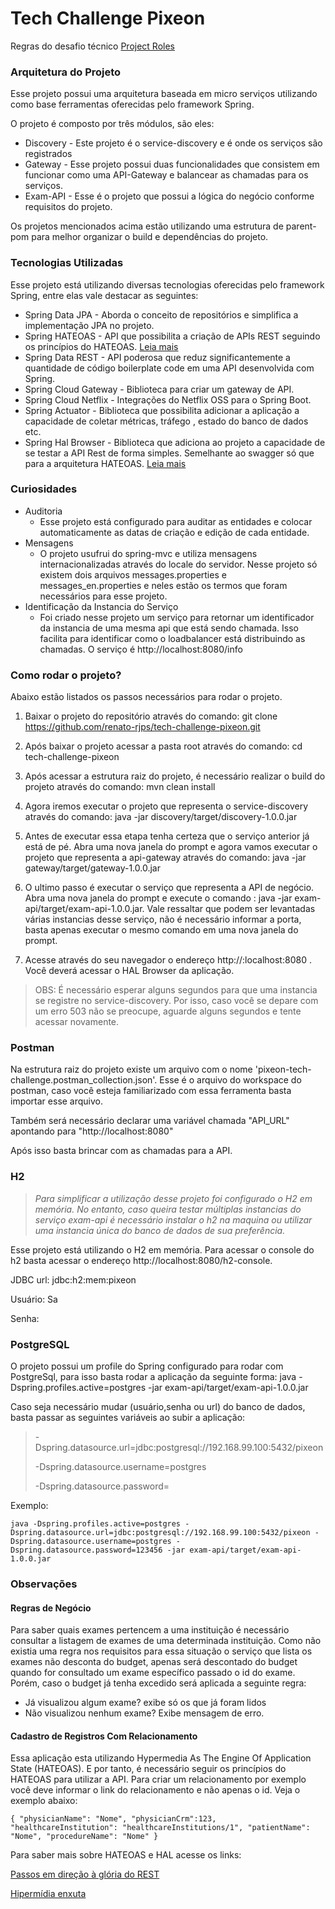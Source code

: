# Tech Challenge Pixeon
Regras do desafio técnico [Project Roles](https://github.com/Pixeon/tech-challenge)

### Arquitetura do Projeto

Esse projeto possui uma arquitetura baseada em micro serviços utilizando como base ferramentas oferecidas pelo framework Spring.

O projeto é composto por três módulos, são eles:

* Discovery - Este projeto é o service-discovery e é onde os serviços são registrados
* Gateway - Esse projeto possui duas funcionalidades que consistem em funcionar como uma API-Gateway e balancear as chamadas para os serviços. 
* Exam-API -  Esse é o projeto que possui a lógica do negócio conforme requisitos do projeto. 

Os projetos mencionados acima estão utilizando uma estrutura de parent-pom para melhor organizar o build e dependências do projeto.



### Tecnologias Utilizadas

Esse projeto está utilizando diversas tecnologias oferecidas pelo framework Spring, entre elas vale destacar as seguintes: 

* Spring Data JPA - Aborda o conceito de repositórios e simplifica a implementação JPA no projeto.
* Spring HATEOAS - API que possibilita a criação de APIs REST seguindo os princípios do HATEOAS. [Leia mais](https://martinfowler.com/articles/richardsonMaturityModel.html)
* Spring Data REST - API poderosa que reduz significantemente a quantidade de código boilerplate code em uma API desenvolvida com Spring.
*  Spring Cloud Gateway - Biblioteca para criar um gateway de API.
* Spring Cloud Netflix - Integrações do Netflix OSS para o Spring Boot. 
* Spring Actuator - Biblioteca que possibilita adicionar a aplicação a capacidade de coletar métricas, tráfego , estado do banco de dados etc.
* Spring Hal Browser - Biblioteca que adiciona ao projeto a capacidade de se testar a API Rest de forma simples. Semelhante ao swagger só que para a arquitetura HATEOAS. [Leia mais](http://stateless.co/hal_specification.html) 

### Curiosidades

- Auditoria 
  - Esse projeto está configurado para auditar as entidades e colocar automaticamente as datas de criação e edição de cada entidade.
- Mensagens
  - O projeto usufrui do spring-mvc e utiliza mensagens internacionalizadas através do locale do servidor. Nesse projeto só existem dois arquivos messages.properties e messages_en.properties e neles estão os termos que foram necessários para esse projeto.
- Identificação da Instancia do Serviço
  - Foi criado nesse projeto um serviço para retornar um identificador da instancia de uma mesma api que está sendo chamada. Isso facilita para identificar como o loadbalancer está distribuindo as chamadas. O serviço é http://localhost:8080/info

### Como rodar o projeto?

Abaixo estão listados os passos necessários para rodar o projeto.

1. Baixar o projeto do repositório através do comando: git clone https://github.com/renato-rjps/tech-challenge-pixeon.git

2. Após baixar o projeto acessar a pasta root através do comando: cd tech-challenge-pixeon

3. Após acessar a estrutura raiz do projeto, é necessário realizar o build do projeto através do comando:  mvn clean install

4. Agora iremos executar o projeto que representa o service-discovery através do comando: java -jar discovery/target/discovery-1.0.0.jar

5. Antes de executar essa etapa tenha certeza que o serviço anterior já  está de pé. Abra uma nova janela do prompt e agora vamos executar o projeto que representa a api-gateway através do comando: java -jar gateway/target/gateway-1.0.0.jar

6. O ultimo passo é executar o serviço que representa a API de negócio. Abra uma nova janela do prompt e execute o comando : java -jar exam-api/target/exam-api-1.0.0.jar. Vale ressaltar que podem ser levantadas várias instancias desse serviço, não é necessário informar a porta, basta apenas executar o mesmo comando em uma nova janela do prompt. 

7. Acesse através do seu navegador o endereço http://:localhost:8080 . Você deverá acessar o HAL Browser  da aplicação.

> OBS: É necessário esperar alguns segundos para que uma instancia se registre no service-discovery.
> Por isso, caso você se depare com um erro 503 não se preocupe, aguarde alguns segundos e tente acessar novamente. 

### Postman 

Na estrutura raiz do projeto existe um arquivo com o nome 'pixeon-tech-challenge.postman_collection.json'. Esse é o arquivo do workspace do postman, caso você esteja familiarizado com essa ferramenta basta importar esse arquivo. 

Também será necessário declarar uma variável chamada "API_URL" apontando para "http://localhost:8080" 

Após isso basta brincar com as chamadas para a API.

### H2

> *Para simplificar a utilização desse projeto foi configurado o H2 em memória. No entanto, caso queira testar múltiplas instancias do serviço exam-api é necessário instalar o h2 na maquina ou utilizar uma instancia única do banco de dados de sua preferência.* 

Esse projeto está utilizando o H2 em memória. Para acessar  o console do h2 basta acessar o endereço http://localhost:8080/h2-console. 

JDBC url: jdbc:h2:mem:pixeon

Usuário: Sa 

Senha:  

### PostgreSQL

O projeto possui um profile do Spring configurado para rodar com PostgreSql, para isso basta rodar a aplicação da seguinte forma: java -Dspring.profiles.active=postgres -jar exam-api/target/exam-api-1.0.0.jar

Caso seja necessário mudar (usuário,senha ou url) do banco de dados, basta passar as seguintes variáveis ao subir a aplicação:

> -Dspring.datasource.url=jdbc:postgresql://192.168.99.100:5432/pixeon
>
> -Dspring.datasource.username=postgres
>
> -Dspring.datasource.password=



Exemplo:

`java -Dspring.profiles.active=postgres -Dspring.datasource.url=jdbc:postgresql://192.168.99.100:5432/pixeon
-Dspring.datasource.username=postgres
-Dspring.datasource.password=123456 -jar exam-api/target/exam-api-1.0.0.jar`

### Observações 

#### Regras de Negócio

Para saber quais exames pertencem a uma instituição é necessário consultar a listagem de exames de uma determinada instituição. Como não existia uma regra nos requisitos para essa situação o serviço que lista os exames não desconta do budget, apenas será descontado do budget quando for consultado um exame específico passado o id do exame. Porém, caso o budget já tenha excedido será aplicada a seguinte regra: 

- Já visualizou algum exame? exibe só os que já foram lidos 
- Não visualizou nenhum exame? Exibe mensagem de erro.

#### Cadastro de Registros Com Relacionamento

Essa aplicação esta utilizando Hypermedia As The Engine Of Application State (HATEOAS). E por tanto, é necessário seguir os princípios do HATEOAS para utilizar a API. Para criar um relacionamento por exemplo você deve informar o link do relacionamento e não apenas o id. Veja o exemplo abaixo: 

`{
	"physicianName": "Nome",
    "physicianCrm":123,
    "healthcareInstitution": "healthcareInstitutions/1",
    "patientName": "Nome",
    "procedureName": "Nome"
}`

Para saber mais sobre HATEOAS e HAL acesse os links: 

[Passos em direção à glória do REST](https://martinfowler.com/articles/richardsonMaturityModel.html)

[Hipermídia enxuta](http://stateless.co/hal_specification.html) 

